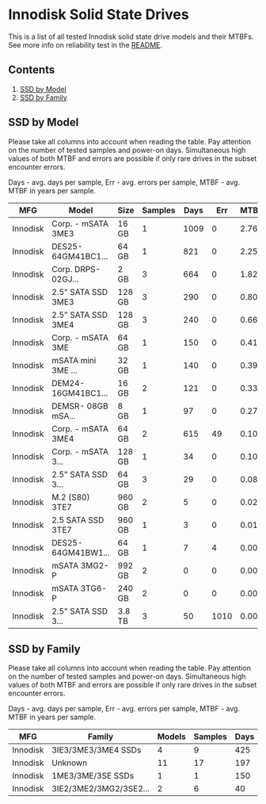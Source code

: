 Innodisk Solid State Drives
===========================

This is a list of all tested Innodisk solid state drive models and their MTBFs. See
more info on reliability test in the [README](https://github.com/linuxhw/SMART).

Contents
--------

1. [ SSD by Model  ](#ssd-by-model)
2. [ SSD by Family ](#ssd-by-family)

SSD by Model
------------

Please take all columns into account when reading the table. Pay attention on the
number of tested samples and power-on days. Simultaneous high values of both MTBF
and errors are possible if only rare drives in the subset encounter errors.

Days - avg. days per sample,
Err  - avg. errors per sample,
MTBF - avg. MTBF in years per sample.

| MFG       | Model              | Size   | Samples | Days  | Err   | MTBF |
|-----------|--------------------|--------|---------|-------|-------|------|
| Innodisk  | Corp. - mSATA 3ME3 | 16 GB  | 1       | 1009  | 0     | 2.76   |
| Innodisk  | DES25-64GM41BC1... | 64 GB  | 1       | 821   | 0     | 2.25   |
| Innodisk  | Corp. DRPS-02GJ... | 2 GB   | 3       | 664   | 0     | 1.82   |
| Innodisk  | 2.5" SATA SSD 3ME3 | 128 GB | 3       | 290   | 0     | 0.80   |
| Innodisk  | 2.5" SATA SSD 3ME4 | 128 GB | 3       | 240   | 0     | 0.66   |
| Innodisk  | Corp. - mSATA 3ME  | 64 GB  | 1       | 150   | 0     | 0.41   |
| Innodisk  | mSATA mini 3ME ... | 32 GB  | 1       | 140   | 0     | 0.39   |
| Innodisk  | DEM24-16GM41BC1... | 16 GB  | 2       | 121   | 0     | 0.33   |
| Innodisk  | DEMSR- 08GB mSA... | 8 GB   | 1       | 97    | 0     | 0.27   |
| Innodisk  | Corp. - mSATA 3ME4 | 64 GB  | 2       | 615   | 49    | 0.10   |
| Innodisk  | Corp. - mSATA 3... | 128 GB | 1       | 34    | 0     | 0.10   |
| Innodisk  | 2.5" SATA SSD 3... | 64 GB  | 3       | 29    | 0     | 0.08   |
| Innodisk  | M.2 (S80) 3TE7     | 960 GB | 2       | 5     | 0     | 0.02   |
| Innodisk  | 2.5 SATA SSD 3TE7  | 960 GB | 1       | 3     | 0     | 0.01   |
| Innodisk  | DES25-64GM41BW1... | 64 GB  | 1       | 7     | 4     | 0.00   |
| Innodisk  | mSATA 3MG2-P       | 992 GB | 2       | 0     | 0     | 0.00   |
| Innodisk  | mSATA 3TG6-P       | 240 GB | 2       | 0     | 0     | 0.00   |
| Innodisk  | 2.5" SATA SSD 3... | 3.8 TB | 3       | 50    | 1010  | 0.00   |

SSD by Family
-------------

Please take all columns into account when reading the table. Pay attention on the
number of tested samples and power-on days. Simultaneous high values of both MTBF
and errors are possible if only rare drives in the subset encounter errors.

Days - avg. days per sample,
Err  - avg. errors per sample,
MTBF - avg. MTBF in years per sample.

| MFG       | Family                 | Models | Samples | Days  | Err   | MTBF |
|-----------|------------------------|--------|---------|-------|-------|------|
| Innodisk  | 3IE3/3ME3/3ME4 SSDs    | 4      | 9       | 425   | 11    | 0.81   |
| Innodisk  | Unknown                | 11     | 17      | 197   | 1     | 0.54   |
| Innodisk  | 1ME3/3ME/3SE SSDs      | 1      | 1       | 150   | 0     | 0.41   |
| Innodisk  | 3IE2/3ME2/3MG2/3SE2... | 2      | 6       | 40    | 505   | 0.04   |
